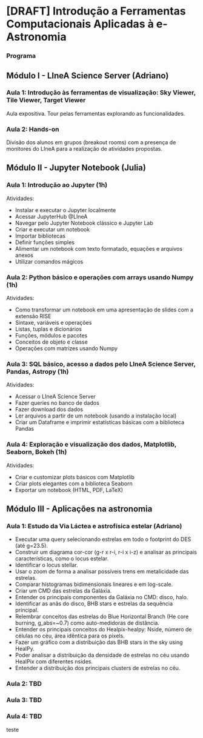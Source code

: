 # [DRAFT] Introdução a Ferramentas Computacionais Aplicadas à e-Astronomia



### Programa

## Módulo I - LIneA Science Server (Adriano)


### Aula 1: Introdução às ferramentas de visualização: Sky Viewer, Tile Viewer, Target Viewer
 Aula expositiva. Tour pelas ferramentas explorando as funcionalidades. 

### Aula 2: Hands-on
 Divisão dos alunos em grupos (breakout rooms) com a presença de monitores do LIneA para a realização de atividades propostas. 

## Módulo II - Jupyter Notebook (Julia)

### Aula 1: Introdução ao Jupyter (1h)
Atividades:
- Instalar e executar o Jupyter localmente
- Acessar JupyterHub @LIneA
- Navegar pelo Jupyter Notebook clássico e Jupyter Lab
- Criar e executar um notebook
- Importar bibliotecas
- Definir funções simples
- Alimentar um notebook com texto formatado, equações e arquivos anexos
- Utilizar comandos mágicos
 
### Aula 2: Python básico e operações com arrays usando Numpy (1h)
Atividades:
- Como transformar um notebook em uma apresentação de slides com a extensão RISE
- Sintaxe, variáveis e operações
- Listas, tuplas e dicionários
- Funções, módulos e pacotes  
- Conceitos de objeto e classe 
- Operações com matrizes usando Numpy

### Aula 3: SQL básico, acesso a dados pelo LIneA Science Server, Pandas, Astropy (1h)
Atividades:
- Acessar o LIneA Science Server
- Fazer queries no banco de dados
- Fazer download dos dados 
- Ler arquivos a partir de um notebook (usando a instalação local)
- Criar um Dataframe e imprimir estatísticas básicas com a biblioteca Pandas 
 
### Aula 4: Exploração e visualização dos dados, Matplotlib, Seaborn, Bokeh (1h)
Atividades:
- Criar e customizar plots básicos com Matplotlib 
- Criar plots elegantes com a biblioteca Seaborn  
- Exportar um notebook (HTML, PDF, LaTeX)

## Módulo III - Aplicações na astronomia 

### Aula 1: Estudo da Via Láctea e astrofísica estelar (Adriano)
- Executar uma query selecionando estrelas em todo o footprint do DES (até g=23.5).
- Construir um diagrama cor-cor (g-r x r-i, r-i x i-z) e analisar as principais características, como o locus estelar.
- Identificar o locus stellar. 
- Usar o zoom de forma a analisar possíveis trens em metalicidade das estrelas. 
- Comparar histogramas bidimensionais lineares e em log-scale.
- Criar um CMD das estrelas da Galáxia. 
- Entender os principais componentes da Galáxia no CMD: disco, halo. 
- Identificar as anãs do disco, BHB stars e estrelas da sequência principal.
- Relembrar conceitos das estrelas do Blue Horizontal Branch (He core burning, g_abs=~0.7) como auto-medidoras de distância.
- Entender os principais conceitos do Healpix-healpy: Nside, número de células no céu, área idêntica para os pixels.
- Fazer um gráfico com a distribuição das BHB stars in the sky using HealPy.
- Poder analisar a distribuição da densidade de estrelas no céu usando HealPix com diferentes nsides.
- Entender a distribuição dos principais clusters de estrelas no céu.

### Aula 2: TBD

### Aula 3: TBD

### Aula 4: TBD




teste



